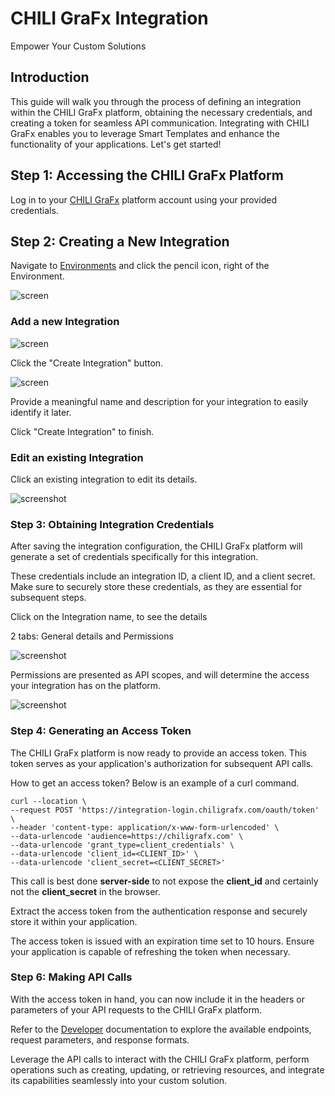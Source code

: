 # CHILI GraFx Integration

Empower Your Custom Solutions

## Introduction

This guide will walk you through the process of defining an integration within the CHILI GraFx platform, obtaining the necessary credentials, and creating a token for seamless API communication. Integrating with CHILI GraFx enables you to leverage Smart Templates and enhance the functionality of your applications. Let's get started!

## Step 1: Accessing the CHILI GraFx Platform

Log in to your [CHILI GraFx](https://chiligrafx.com/) platform account using your provided credentials.

## Step 2: Creating a New Integration

Navigate to [Environments](https://chiligrafx.com/environments) and click the pencil icon, right of the Environment.

![screen](integration1.png)

### Add a new Integration

![screen](integration2.png)

Click the "Create Integration" button.

![screen](integration3.png)

Provide a meaningful name and description for your integration to easily identify it later.

Click "Create Integration" to finish.

### Edit an existing Integration

Click an existing integration to edit its details.

![screenshot](integration4.png)

### Step 3: Obtaining Integration Credentials

After saving the integration configuration, the CHILI GraFx platform will generate a set of credentials specifically for this integration.

These credentials include an integration ID, a client ID, and a client secret. Make sure to securely store these credentials, as they are essential for subsequent steps.

Click on the Integration name, to see the details

2 tabs: General details and Permissions

![screenshot](integration5.png)

Permissions are presented as API scopes, and will determine the access your integration has on the platform.

![screenshot](integration6.png)

### Step 4: Generating an Access Token

The CHILI GraFx platform is now ready to provide an  access token. This token serves as your application's authorization for subsequent API calls.

How to get an access token? Below is an example of a curl command.

``` SH
curl --location \
--request POST 'https://integration-login.chiligrafx.com/oauth/token' \
--header 'content-type: application/x-www-form-urlencoded' \
--data-urlencode 'audience=https://chiligrafx.com' \
--data-urlencode 'grant_type=client_credentials' \
--data-urlencode 'client_id=<CLIENT_ID>' \
--data-urlencode 'client_secret=<CLIENT_SECRET>'
```

This call is best done **server-side** to not expose the **client_id** and certainly not the **client_secret** in the browser.

Extract the access token from the authentication response and securely store it within your application.

The access token is issued with an expiration time set to 10 hours. Ensure your application is capable of refreshing the token when necessary.

### Step 6: Making API Calls

With the access token in hand, you can now include it in the headers or parameters of your API requests to the CHILI GraFx platform.

Refer to the [Developer](/GraFx-Developers/) documentation to explore the available endpoints, request parameters, and response formats.

Leverage the API calls to interact with the CHILI GraFx platform, perform operations such as creating, updating, or retrieving resources, and integrate its capabilities seamlessly into your custom solution.